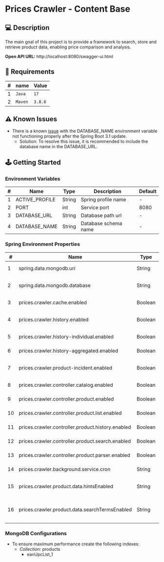 # Prices Crawler - Content Base

## 💻 Description

The main goal of this project is to provide a framework to search, store and retrieve product data, enabling price
comparison and analysis.

**Open API URL:** http://localhost:8080/swagger-ui.html

## 📁 Requirements

| # | name    | Value   |
|---|---------|---------|
| 1 | `Java`  | `17`    |
| 2 | `Maven` | `3.8.6` |

## ⚠️ Known Issues

- There is a known [issue](https://github.com/spring-projects/spring-boot/issues/35566#issuecomment-1561295798) with the
  DATABASE_NAME environment variable not functioning properly after the Spring Boot 3.1 update.
    - Solution: To resolve this issue, it is recommended to include the database name in the DATABASE_URL.

## 🕹️ Getting Started

### Environment Variables

| # | Name           | Type   | Description          | Default |
|---|----------------|--------|----------------------|---------|
| 1 | ACTIVE_PROFILE | String | Spring profile name  | -       |
| 2 | PORT           | int    | Service port         | 8080    |
| 3 | DATABASE_URL   | String | Database path url    | -       |
| 4 | DATABASE_NAME  | String | Database schema name | -       |

### Spring Environment Properties

| #  | Name                                              | Type    | Description                  | Default     |
|----|---------------------------------------------------|---------|------------------------------|-------------|
| 1  | spring.data.mongodb.uri                           | String  | Mongodb URI                  | -           |
| 2  | spring.data.mongodb.database                      | String  | Mongodb database name        | -           |
| 3  | prices.crawler.cache.enabled                      | Boolean | Cache service                | true        |
| 4  | prices.crawler.history.enabled                    | Boolean | Prices history service       | true        |
| 5  | prices.crawler.history-individual.enabled         | Boolean | Product controller           | true        |
| 6  | prices.crawler.history-aggregated.enabled         | Boolean | Product controller           | true        |
| 7  | prices.crawler.product-incident.enabled           | Boolean | Product incident check       | true        |
| 8  | prices.crawler.controller.catalog.enabled         | Boolean | Catalog controller           | false       |
| 9  | prices.crawler.controller.product.enabled         | Boolean | Product controller           | false       |
| 10 | prices.crawler.controller.product.list.enabled    | Boolean | Product controller           | false       |
| 11 | prices.crawler.controller.product.history.enabled | Boolean | Product controller           | false       |
| 12 | prices.crawler.controller.product.search.enabled  | Boolean | Product controller           | false       |
| 13 | prices.crawler.controller.product.parser.enabled  | Boolean | Product controller           | false       |
| 14 | prices.crawler.background.service.cron            | String  | Cron string                  | 0 0 0 * * * |
| 15 | prices.crawler.product.data.hintsEnabled          | String  | Product hints enabled        | true        |
| 16 | prices.crawler.product.data.searchTermsEnabled    | String  | Product search terms enabled | true        |

### MongoDB Configurations

- To ensure maximum performance create the following indexes:
    - _Collection:_ products
        - eanUpcList_1
